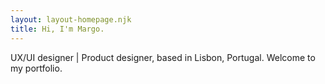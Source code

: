 ```yaml
---
layout: layout-homepage.njk
title: Hi, I'm Margo.
---
```


UX/UI designer | Product designer, based in Lisbon, Portugal. Welcome to my portfolio.
